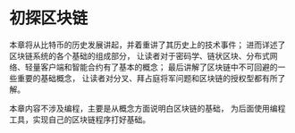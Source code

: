 # 初探区块链

本章将从比特币的历史发展讲起，并着重讲了其历史上的技术事件；
进而详述了区块链系统的各个基础的组成部分，
让读者对于密码学、链状区块、分布式网络、轻量客户端和智能合约有了基本的概念；
最后讲解了区块链中不可回避的一些重要的基础概念，
让读者对分叉、拜占庭将军问题和区块链的授权型都有所了解。

本章内容不涉及编程，主要是从概念方面说明白区块链的基础，
为后面使用编程工具，实现自己的区块链程序打好基础。

